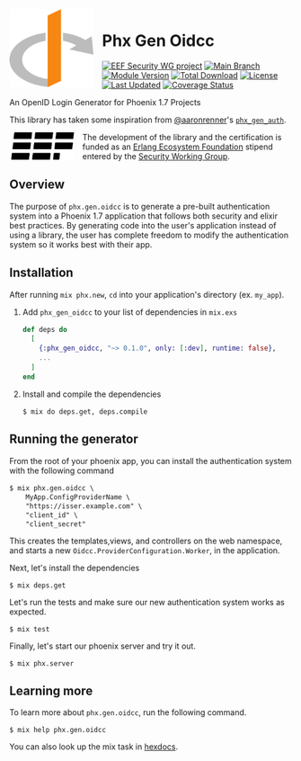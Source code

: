 <img align="left" src="https://raw.githubusercontent.com/Erlang-Openid/phx_gen_oidcc/main/assets/logo.svg" width="150px" style="margin-right: 15px">

# Phx Gen Oidcc

[![EEF Security WG project](https://img.shields.io/badge/EEF-Security-black)](https://github.com/erlef/security-wg)
[![Main Branch](https://github.com/Erlang-Openid/phx_gen_oidcc/actions/workflows/branch_main.yml/badge.svg?branch=main)](https://github.com/Erlang-Openid/phx_gen_oidcc/actions/workflows/branch_main.yml)
[![Module Version](https://img.shields.io/hexpm/v/phx_gen_oidcc.svg)](https://hex.pm/packages/phx_gen_oidcc)
[![Total Download](https://img.shields.io/hexpm/dt/phx_gen_oidcc.svg)](https://hex.pm/packages/phx_gen_oidcc)
[![License](https://img.shields.io/hexpm/l/phx_gen_oidcc.svg)](https://github.com/Erlang-Openid/phx_gen_oidcc/blob/main/LICENSE)
[![Last Updated](https://img.shields.io/github/last-commit/Erlang-Openid/phx_gen_oidcc.svg)](https://github.com/Erlang-Openid/phx_gen_oidcc/commits/master)
[![Coverage Status](https://coveralls.io/repos/github/Erlang-Openid/phx_gen_oidcc/badge.svg?branch=main)](https://coveralls.io/github/Erlang-Openid/phx_gen_oidcc?branch=main)

An OpenID Login Generator for Phoenix 1.7 Projects

This library has taken some inspiration from
[@aaronrenner](https://github.com/aaronrenner)'s
[`phx_gen_auth`](https://github.com/aaronrenner/phx_gen_auth).

<!-- TODO: Uncomment after certification -->
<!--
OpenID Certified by Jonatan Männchen at the Erlang Ecosystem Foundation for the
basic and configuration profile of the OpenID Connect protocol. For details,
check the [Conformance Documentation](https://github.com/erlef/oidcc/blob/main/conformance/HOWTO.md).

![OpenID Connect Certified Logo](https://raw.githubusercontent.com/Erlang-Openid/phx_gen_oidcc/main/assets/certified.svg)
-->

<picture style="margin-right: 15px; float: left">
  <source media="(prefers-color-scheme: dark)" srcset="https://raw.githubusercontent.com/Erlang-Openid/phx_gen_oidcc/main/assets/erlef-logo-dark.svg" width="115px" align="left">
  <source media="(prefers-color-scheme: light)" srcset="https://raw.githubusercontent.com/Erlang-Openid/phx_gen_oidcc/main/assets/erlef-logo-light.svg" width="115px" align="left">
  <img alt="Erlang Ecosystem Foundation Logo" src="https://raw.githubusercontent.com/Erlang-Openid/phx_gen_oidcc/main/assets/erlef-logo-light.svg" width="115px" align="left">
</picture>

The development of the library and the certification is funded as an
[Erlang Ecosystem Foundation](https://erlef.org/) stipend entered by the
[Security Working Group](https://erlef.org/wg/security).

## Overview

The purpose of `phx.gen.oidcc` is to generate a pre-built authentication system
into a Phoenix 1.7 application that follows both security and elixir best
practices. By generating code into the user's application instead of using a
library, the user has complete freedom to modify the authentication system so it
works best with their app.

## Installation

After running `mix phx.new`, `cd` into your application's directory
(ex. `my_app`).

1. Add `phx_gen_oidcc` to your list of dependencies in `mix.exs`
    ```elixir
    def deps do
      [
        {:phx_gen_oidcc, "~> 0.1.0", only: [:dev], runtime: false},
        ...
      ]
    end
    ```
1. Install and compile the dependencies
    ```
    $ mix do deps.get, deps.compile
    ```

## Running the generator

From the root of your phoenix app, you
can install the authentication system with the following command

```console
$ mix phx.gen.oidcc \
    MyApp.ConfigProviderName \
    "https://isser.example.com" \
    "client_id" \
    "client_secret"
```

This creates the templates,views, and controllers on the web namespace, and
starts a new `Oidcc.ProviderConfiguration.Worker`, in the application.

Next, let's install the dependencies

```console
$ mix deps.get
```

Let's run the tests and make sure our new authentication system works as
expected.

```console
$ mix test
```

Finally, let's start our phoenix server and try it out.

```console
$ mix phx.server
```

## Learning more

To learn more about `phx.gen.oidcc`, run the following command.

```console
$ mix help phx.gen.oidcc
```

You can also look up the mix task in
[hexdocs](https://hexdocs.pm/phx_gen_oidcc).
